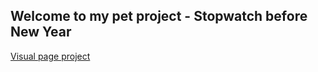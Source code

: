 ## Welcome to my pet project - Stopwatch before New Year

<a href="https://aparinaa.github.io/stopwatchny/" target="_blank" rel="noopener">Visual page project</a>
